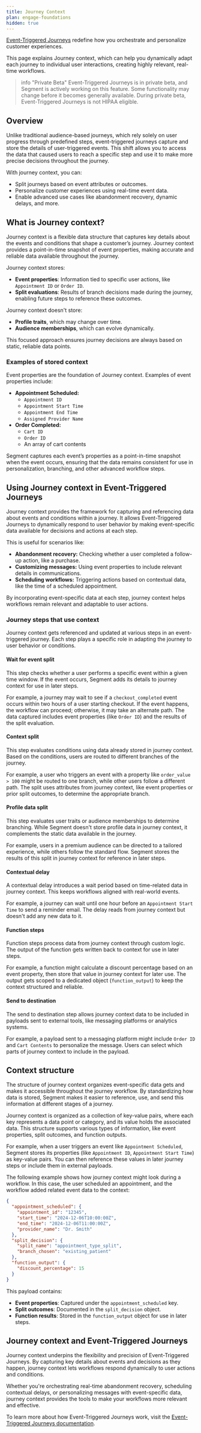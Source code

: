 ```yaml
---
title: Journey Context
plan: engage-foundations
hidden: true
---
```


[Event-Triggered Journeys](/docs/engage/journeys/event-triggered-journeys/) redefine how you orchestrate and personalize customer experiences.

This page explains Journey context, which can help you dynamically adapt each journey to individual user interactions, creating highly relevant, real-time workflows.

> info "Private Beta"
> Event-Triggered Journeys is in private beta, and Segment is actively working on this feature. Some functionality may change before it becomes generally available. During private beta, Event-Triggered Journeys is not HIPAA eligible.

## Overview

Unlike traditional audience-based journeys, which rely solely on user progress through predefined steps, event-triggered journeys capture and store the details of user-triggered events. This shift allows you to access the data that caused users to reach a specific step and use it to make more precise decisions throughout the journey. 

With journey context, you can:

- Split journeys based on event attributes or outcomes.
- Personalize customer experiences using real-time event data.
- Enable advanced use cases like abandonment recovery, dynamic delays, and more.

## What is Journey context?

Journey context is a flexible data structure that captures key details about the events and conditions that shape a customer’s journey. Journey context provides a point-in-time snapshot of event properties, making accurate and reliable data available throughout the journey.

Journey context stores:
- **Event properties**: Information tied to specific user actions, like `Appointment ID` or `Order ID`.
- **Split evaluations**: Results of branch decisions made during the journey, enabling future steps to reference these outcomes.

Journey context doesn't store:
- **Profile traits**, which may change over time.
- **Audience memberships**, which can evolve dynamically.

This focused approach ensures journey decisions are always based on static, reliable data points.

### Examples of stored context

Event properties are the foundation of Journey context. Examples of event properties include:

- **Appointment Scheduled:**
  - `Appointment ID`
  - `Appointment Start Time`
  - `Appointment End Time`
  - `Assigned Provider Name`
- **Order Completed:**
  - `Cart ID`
  - `Order ID`
  - An array of cart contents

Segment captures each event’s properties as a point-in-time snapshot when the event occurs, ensuring that the data remains consistent for use in personalization, branching, and other advanced workflow steps.

## Using Journey context in Event-Triggered Journeys

Journey context provides the framework for capturing and referencing data about events and conditions within a journey. It allows Event-Triggered Journeys to dynamically respond to user behavior by making event-specific data available for decisions and actions at each step.

This is useful for scenarios like:

- **Abandonment recovery:** Checking whether a user completed a follow-up action, like a purchase.
- **Customizing messages:** Using event properties to include relevant details in communications.
- **Scheduling workflows:** Triggering actions based on contextual data, like the time of a scheduled appointment.

By incorporating event-specific data at each step, journey context helps workflows remain relevant and adaptable to user actions.

### Journey steps that use context

Journey context gets referenced and updated at various steps in an event-triggered journey. Each step plays a specific role in adapting the journey to user behavior or conditions.

#### Wait for event split

This step checks whether a user performs a specific event within a given time window. If the event occurs, Segment adds its details to journey context for use in later steps.

For example, a journey may wait to see if a `checkout_completed` event occurs within two hours of a user starting checkout. If the event happens, the workflow can proceed; otherwise, it may take an alternate path. The data captured includes event properties (like `Order ID`) and the results of the split evaluation.

#### Context split

This step evaluates conditions using data already stored in journey context. Based on the conditions, users are routed to different branches of the journey.

For example, a user who triggers an event with a property like `order_value > 100` might be routed to one branch, while other users follow a different path. The split uses attributes from journey context, like event properties or prior split outcomes, to determine the appropriate branch.

#### Profile data split

This step evaluates user traits or audience memberships to determine branching. While Segment doesn't store profile data in journey context, it complements the static data available in the journey.

For example, users in a premium audience can be directed to a tailored experience, while others follow the standard flow. Segment stores the results of this split in journey context for reference in later steps.

#### Contextual delay

A contextual delay introduces a wait period based on time-related data in journey context. This keeps workflows aligned with real-world events.

For example, a journey can wait until one hour before an `Appointment Start Time` to send a reminder email. The delay reads from journey context but doesn't add any new data to it.

#### Function steps

Function steps process data from journey context through custom logic. The output of the function gets written back to context for use in later steps.

For example, a function might calculate a discount percentage based on an event property, then store that value in journey context for later use. The output gets scoped to a dedicated object (`function_output`) to keep the context structured and reliable.

#### Send to destination

The send to destination step allows journey context data to be included in payloads sent to external tools, like messaging platforms or analytics systems.

For example, a payload sent to a messaging platform might include `Order ID` and `Cart Contents` to personalize the message. Users can select which parts of journey context to include in the payload.

## Context structure

The structure of journey context organizes event-specific data gets and makes it accessible throughout the journey workflow. By standardizing how data is stored, Segment makes it easier to reference, use, and send this information at different stages of a journey.

Journey context is organized as a collection of key-value pairs, where each key represents a data point or category, and its value holds the associated data. This structure supports various types of information, like event properties, split outcomes, and function outputs.

For example, when a user triggers an event like `Appointment Scheduled`, Segment stores its properties (like `Appointment ID`, `Appointment Start Time`) as key-value pairs. You can then reference these values in later journey steps or include them in external payloads.

The following example shows how journey context might look during a workflow. In this case, the user scheduled an appointment, and the workflow added related event data to the context:

```json
{
  "appointment_scheduled": {
    "appointment_id": "12345",
    "start_time": "2024-12-06T10:00:00Z",
    "end_time": "2024-12-06T11:00:00Z",
    "provider_name": "Dr. Smith"
  },
  "split_decision": {
    "split_name": "appointment_type_split",
    "branch_chosen": "existing_patient"
  },
  "function_output": {
    "discount_percentage": 15
  }
}
```

This payload contains:

- **Event properties**: Captured under the `appointment_scheduled` key.
- **Split outcomes**: Documented in the `split_decision` object.
- **Function results**: Stored in the `function_output` object for use in later steps.

## Journey context and Event-Triggered Journeys

Journey context underpins the flexibility and precision of Event-Triggered Journeys. By capturing key details about events and decisions as they happen, journey context lets workflows respond dynamically to user actions and conditions. 

Whether you're orchestrating real-time abandonment recovery, scheduling contextual delays, or personalizing messages with event-specific data, journey context provides the tools to make your workflows more relevant and effective. 

To learn more about how Event-Triggered Journeys work, visit the [Event-Triggered Journeys documentation](/docs/engage/journeys/event-triggered-journeys/).